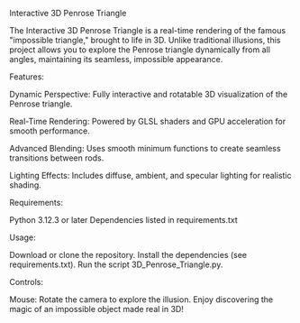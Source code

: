 Interactive 3D Penrose Triangle

The Interactive 3D Penrose Triangle is a real-time rendering of the famous "impossible triangle," brought to life in 3D. Unlike traditional illusions, this project allows you to explore the Penrose triangle dynamically from all angles, maintaining its seamless, impossible appearance.

Features:

Dynamic Perspective: Fully interactive and rotatable 3D visualization of the Penrose triangle.

Real-Time Rendering: Powered by GLSL shaders and GPU acceleration for smooth performance.

Advanced Blending: Uses smooth minimum functions to create seamless transitions between rods.

Lighting Effects: Includes diffuse, ambient, and specular lighting for realistic shading.

Requirements:

Python 3.12.3 or later
Dependencies listed in requirements.txt

Usage:

Download or clone the repository.
Install the dependencies (see requirements.txt).
Run the script 3D_Penrose_Triangle.py.

Controls:

Mouse: Rotate the camera to explore the illusion.
Enjoy discovering the magic of an impossible object made real in 3D!
